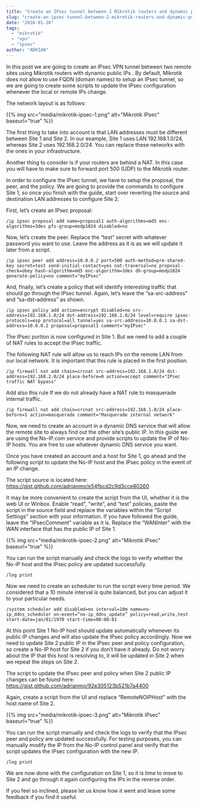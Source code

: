 ```yaml
---
title: "Create an IPsec tunnel between 2 Mikrotik routers and dynamic public IPs"
slug: "create-an-ipsec-tunnel-between-2-mikrotik-routers-and-dynamic-public-ips"
date: "2016-01-26"
tags:
  - "mikrotik"
  - "vpn"
  - "ipsec"
author: "ADRIAN"
---
```


In this post we are going to create an IPsec VPN tunnel between two remote sites using Mikrotik routers with dynamic public IPs . By default, Mikrotik does not allow to use FQDN (domain names) to setup an IPsec tunnel, so we are going to create some scripts to update the IPsec configuration whenever the local or remote IPs change.

The network layout is as follows:

{{% img src="media/mikrotik-ipsec-1.png" alt="Mikrotik IPsec" baseurl="true" %}}

The first thing to take into account is that LAN addresses must be different between Site 1 and Site 2. In our example, Site 1 uses LAN 192.168.1.0/24, whereas Site 2 uses 192.168.2.0/24. You can replace these networks with the ones in your infrastructure.

Another thing to consider is if your routers are behind a NAT. In this case you will have to make sure to forward port 500 (UDP) to the Mikrotik router.

In order to configure the IPsec tunnel, we have to setup the proposal, the peer, and the policy. We are going to provide the commands to configure Site 1, so once you finish with the guide, start over reverting the source and destination LAN addresses to configure Site 2.

First, let’s create an IPsec proposal:

```
/ip ipsec proposal add name=proposal1 auth-algorithms=md5 enc-algorithms=3des pfs-group=modp1024 disabled=no
```

Now, let’s create the peer. Replace the “test” secret with whatever password you want to use. Leave the address as it is as we will update it later from a script.

```
/ip ipsec peer add address=10.0.0.2 port=500 auth-method=pre-shared-key secret=test send-initial-contact=yes nat-traversal=no proposal-check=obey hash-algorithm=md5 enc-algorithm=3des dh-group=modp1024 generate-policy=no comment="myIPsec"
```

And, finally, let’s create a policy that will identify interesting traffic that should go through the IPsec tunnel. Again, let’s leave the “sa-src-address” and “sa-dst-address” as shown.

```
/ip ipsec policy add action=encrypt disabled=no src-address=192.168.1.0/24 dst-address=192.168.2.0/24 level=require ipsec-protocols=esp protocol=all tunnel=yes sa-src-address=10.0.0.1 sa-dst-address=10.0.0.2 proposal=proposal1 comment="myIPsec"
```

The IPsec portion is now configured in Site 1. But we need to add a couple of NAT rules to accept the IPsec traffic.

The following NAT rule will allow us to reach IPs on the remote LAN from our local network. It is important that this rule is placed in the first position.

```
/ip firewall nat add chain=srcnat src-address=192.168.1.0/24 dst-address=192.168.2.0/24 place-before=0 action=accept comment="IPsec traffic NAT bypass"
```

Add also this rule If we do not already have a NAT rule to masquerade internal traffic.

```
/ip firewall nat add chain=srcnat src-address=192.168.1.0/24 place-before=1 action=masquerade comment="Masquerade internal network"
```

Now, we need to create an account in a dynamic DNS service that will allow the remote site to always find out the other site’s public IP. In this guide we are using the No-IP.com service and provide scripts to update the IP of No-IP hosts. You are free to use whatever dynamic DNS service you want.

Once you have created an account and a host for Site 1, go ahead and the following script to update the No-IP host and the IPsec policy in the event of an IP change.

The script source is located here: https://gist.github.com/adrianmo/e54fbcd2c9d3cce80260

It may be more convenient to create the script from the UI, whether it is the web UI or Winbox. Enable “read”, “write”, and “test” policies, paste the script in the source field and replace the variables within the “Script Settings” section with your information. If you have followed the guide, leave the “IPsecComment” variable as it is. Replace the “WANInter” with the WAN interface that has the public IP of Site 1.

{{% img src="media/mikrotik-ipsec-2.png" alt="Mikrotik IPsec" baseurl="true" %}}

You can run the script manually and check the logs to verify whether the No-IP host and the IPsec policy are updated successfully.

```
/log print
```

Now we need to create an scheduler to run the script every time period. We considered that a 10 minute interval is quite balanced, but you can adjust it to your particular needs.

```
/system scheduler add disabled=no interval=10m name=no-ip_ddns_scheduler on-event=”no-ip_ddns_update” policy=read,write,test start-date=jan/01/1970 start-time=00:00:01
```

At this point Site 1 No-IP host should update automatically whenever its public IP changes and will also update the IPsec policy accordingly. Now we need to update Site 2 public IP in the IPsec peer and policy configuration, so create a No-IP host for Site 2 if you don’t have it already. Do not worry about the IP that this host is resolving to, it will be updated in Site 2 when we repeat the steps on Site 2.

The script to update the IPsec peer and policy when Site 2 public IP changes can be found here: https://gist.github.com/adrianmo/92e305123b521b7a4400

Again, create a script from the UI and replace “RemoteNOIPHost” with the host name of Site 2.

{{% img src="media/mikrotik-ipsec-3.png" alt="Mikrotik IPsec" baseurl="true" %}}

You can run the script manually and check the logs to verify that the IPsec peer and policy are updated successfully. For testing purposes, you can manually modify the IP from the No-IP control panel and verify that the script updates the IPsec configuration with the new IP.

```
/log print
```

We are now done with the configuration on Site 1, so it is time to move to Site 2 and go through it again configuring the IPs in the reverse order.

If you feel so inclined, please let us know how it went and leave some feedback if you find it useful.
